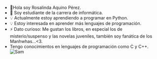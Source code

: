 - 👋Hola soy Rosalinda Aquino Pérez.
- 🌱 Soy estudiante de la carrera de informática.
- 💡 Actualmente estoy aprendiendo a programar en Python.
- 💡 Estoy interesada en aprender más lenguajes de programación.
- ⚡ Dato curioso: Me gustan los libros, en especial los de misterio/suspenso y las novelas juveniles, también soy fanática de los Manhwhas...<3.
- Tengo conocimientos en lenguajes de programación como C y C++.
![Sam](https://github.com/user-attachments/assets/969402ac-a26f-45f0-8152-27fb48d1bebe)



